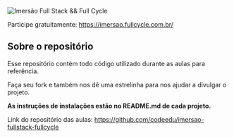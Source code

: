 ![Imersão Full Stack && Full Cycle](https://events-fullcycle.s3.amazonaws.com/events-fullcycle/static/site/img/grupo_4417.png)

Participe gratuitamente: https://imersao.fullcycle.com.br/

## Sobre o repositório

Esse repositório contém todo código utilizado durante as aulas para referência.

Faça seu fork e também nos dê uma estrelinha para nos ajudar a divulgar o projeto.

**As instruções de instalações estão no README.md de cada projeto.**

Link do repositório das aulas: https://github.com/codeedu/imersao-fullstack-fullcycle
